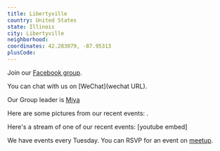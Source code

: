 ```yaml
---
title: Libertyville
country: United States
state: Illinois
city: Libertyville
neighborhood: 
coordinates: 42.283079, -87.95313
plusCode:
---
```

Join our [Facebook group](https://www.facebook.com/groups/freecodecamp.libertyvillevh).

You can chat with us on [WeChat](wechat URL).

Our Group leader is [Miya](freecodecamp.org/miya)

Here are some pictures from our recent events:
![]().

Here's a stream of one of our recent events:
[youtube embed]

We have events every Tuesday. You can RSVP for an event on [meetup](meetupurl).
